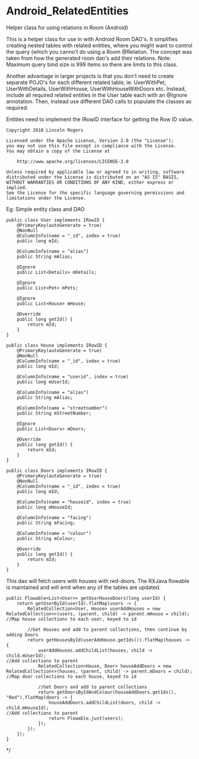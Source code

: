 # Android_RelatedEntities
Helper class for using relations in Room (Android)

This is a helper class for use in with Android Room DAO's. It simplifies creating nested tables
with related entities, where you might want to control the query (which you canno't do using
a Room @Relation. The concept was taken from how the generated room dao's add their relations.
Note: Maximum query bind size is 999 items so there are limits to this class.

Another advantage in larger projects is that you don't need to create separate POJO's for each
different related table, ie: UserWithPet, UserWithDetails, UserWithHouse, UserWithHouseWithDoors
etc. Instead, include all required related entities in the User table each with an @Ignore
annotation. Then, instead use different DAO calls to populate the classes as required.

Entities need to implement the IRowID interface for getting the Row ID value.

    Copyright 2018 Lincoln Rogers

    Licensed under the Apache License, Version 2.0 (the "License");
    you may not use this file except in compliance with the License.
    You may obtain a copy of the License at

        http://www.apache.org/licenses/LICENSE-2.0

    Unless required by applicable law or agreed to in writing, software
    distributed under the License is distributed on an "AS IS" BASIS,
    WITHOUT WARRANTIES OR CONDITIONS OF ANY KIND, either express or implied.
    See the License for the specific language governing permissions and
    limitations under the License.


Eg: Simple entity class and DAO

    public class User implements IRowID {
        @PrimaryKey(autoGenerate = true)
        @NonNull
        @ColumnInfo(name = "_id", index = true)
        public long mId;
    
        @ColumnInfo(name = "alias")
        public String mAlias;
    
        @Ignore
        public List<Details> mDetails;
    
        @Ignore
        public List<Pet> mPets;
    
        @Ignore
        public List<House> mHouse;
    
        @Override
        public long getId() {
            return mId;
        }
    }

    public class House implements IRowID {
        @PrimaryKey(autoGenerate = true)
        @NonNull
        @ColumnInfo(name = "_id", index = true)
        public long mId;

        @ColumnInfo(name = "userid", index = true)
        public long mUserId;

        @ColumnInfo(name = "alias")
        public String mAlias;

        @ColumnInfo(name = "streetnumber")
        public String mStreetNumber;

        @Ignore
        public List<Doors> mDoors;

        @Override
        public long getId() {
            return mId;
        }
    }

    public class Doors implements IRowID {
        @PrimaryKey(autoGenerate = true)
        @NonNull
        @ColumnInfo(name = "_id", index = true)
        public long mId;

        @ColumnInfo(name = "houseid", index = true)
        public long mHouseId;

        @ColumnInfo(name = "facing")
        public String mFacing;

        @ColumnInfo(name = "colour")
        public String mColour;

        @Override
        public long getId() {
            return mId;
        }
    }

This dao will fetch users with houses with red-doors.
The RXJava flowable is maintained and will emit when any of the tables are updated.

    public Flowable<List<User>> getUserHouseDoors(long userId) {
        return getUserById(userId).flatMap(users -> {
            RelatedCollection<User, House> userAddHouses = new RelatedCollection<>(users, (parent, child) -> parent.mHouse = child);                                        //Map house collections to each user, keyed to id

            //Get Houses and add to parent collections, then continue by adding Doors
            return getHousesById(userAddHouse.getIds()).flatMap(houses -> {
                userAddHouses.addChildList(houses, child -> child.mUserId);                                                                                                 //Add collections to parent
                RelatedCollection<House, Door> houseAddDoors = new RelatedCollection<>(houses, (parent, child) -> parent.mDoors = child);                                   //Map door collections to each house, keyed to id

                //Get Doors and add to parent collections
                return getDoorsByIdAndColour(houseAddDoors.getIds(), "Red").flatMap(doors -> {
                    houseAddDoors.addChildList(doors, child -> child.mHouseId);                                                                                             //Add collections to parent
                    return Flowable.just(users);
                });
            });
        });
    }
 */

